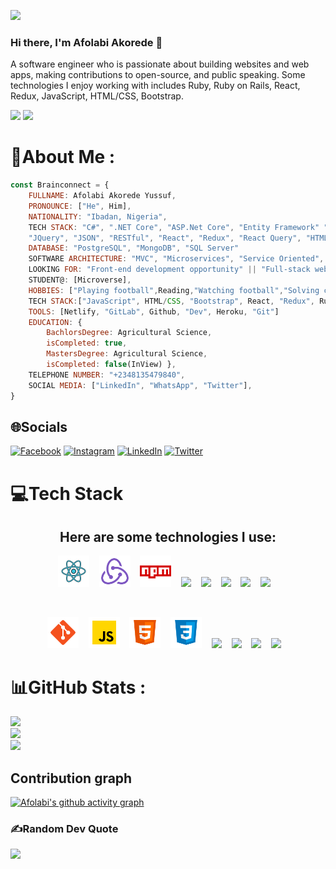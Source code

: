 ![](https://komarev.com/ghpvc/?username=brainconnect93&color=green)

### Hi there, I'm Afolabi Akorede 👋


A software engineer who is passionate about building websites and web apps, making contributions to open-source, and public speaking. Some technologies I enjoy working with includes Ruby, Ruby on Rails, React, Redux, JavaScript, HTML/CSS, Bootstrap.

<img src = "https://camo.githubusercontent.com/683e2187241c641430216c864ce93fc5a0e0dfb232c5a01d1c54b54d63aa8cb2/68747470733a2f2f63646e2e6472696262626c652e636f6d2f75736572732f313136323037372f73637265656e73686f74732f333834383931342f70726f6772616d6d65722e676966" style="width: 300px">  <img src="https://camo.githubusercontent.com/18ce5f699367154406817e838d922e74f1d53abea421410b381a64f2c1725af9/68747470733a2f2f6d656469612e67697068792e636f6d2f6d656469612f4168337a4848376876735342322f67697068792e676966" style="width: 300px">

# 💫About Me :

```javascript
const Brainconnect = {
    FULLNAME: Afolabi Akorede Yussuf,
    PRONOUNCE: ["He", Him],
    NATIONALITY: "Ibadan, Nigeria",
    TECH STACK: "C#", ".NET Core", "ASP.Net Core", "Entity Framework" "JavaScript", "TypeScript", "Node.js", "Next.js",
    "JQuery", "JSON", "RESTful", "React", "Redux", "React Query", "HTML5", "CSS3", "Web API", "Tailwind", 
    DATABASE: "PostgreSQL", "MongoDB", "SQL Server"
    SOFTWARE ARCHITECTURE: "MVC", "Microservices", "Service Oriented", "Test-Driven Development", "Agile Practices", "Scrum". 
    LOOKING FOR: "Front-end development opportunity" || "Full-stack web development"
    STUDENT@: [Microverse],
    HOBBIES: ["Playing football",Reading,"Watching football","Solving coding challenges"],
    TECH STACK:["JavaScript", HTML/CSS, "Bootstrap", React, "Redux", Ruby, "NPM", Node, "PostgreSQL"],
    TOOLS: [Netlify, "GitLab", Github, "Dev", Heroku, "Git"]
    EDUCATION: {
        BachlorsDegree: Agricultural Science,
        isCompleted: true,
        MastersDegree: Agricultural Science,
        isCompleted: false(InView) },
    TELEPHONE NUMBER: "+2348135479840",
    SOCIAL MEDIA: ["LinkedIn", "WhatsApp", "Twitter"],   
}
```

## 🌐Socials
[![Facebook](https://img.shields.io/badge/Facebook-%231877F2.svg?logo=Facebook&logoColor=white)](https://facebook.com/Afolabi.akorede) [![Instagram](https://img.shields.io/badge/Instagram-%23E4405F.svg?logo=Instagram&logoColor=white)](https://instagram.com/Afolabi417) [![LinkedIn](https://img.shields.io/badge/LinkedIn-%230077B5.svg?logo=linkedin&logoColor=white)](https://linkedin.com/in/brainconnect93) [![Twitter](https://img.shields.io/badge/Twitter-%231DA1F2.svg?logo=Twitter&logoColor=white)](https://twitter.com/@brainconnect0) 

# 💻Tech Stack
<h2 align="center">
  Here are some technologies I use:
</h2>
<p align="center">
<code><img height="50" src="https://github.com/chandan-reddy-k/chandan-reddy-k/blob/master/assets/react.png"></code> &nbsp;&nbsp;
<code><img height="50" src="https://github.com/chandan-reddy-k/chandan-reddy-k/blob/master/assets/redux.png"></code> &nbsp;&nbsp;
<code><img height="50" src="https://github.com/chandan-reddy-k/chandan-reddy-k/blob/master/assets/npm.png"></code> &nbsp;&nbsp;
<code><img height="45px" src="https://cdn.svgporn.com/logos/visual-studio-code.svg"></code> &nbsp;&nbsp;
<code><img height="45px" src="https://getbootstrap.com/docs/5.2/assets/brand/bootstrap-logo-shadow.png"></code> &nbsp;&nbsp;
<code><img height="45px" src="https://encrypted-tbn0.gstatic.com/images?q=tbn:ANd9GcRhl-nNZNvd9EJJJIqqyqYL7QzpmN_-vq1FEA&usqp=CAU"></code> &nbsp;&nbsp;
<code><img height="45px" src="https://encrypted-tbn0.gstatic.com/images?q=tbn:ANd9GcQKycRWXEw-6mO_cmVQKO4YqxwzDNaTAqibDQ&usqp=CAU"></code> &nbsp;&nbsp;
<code><img height="45px" src="https://encrypted-tbn0.gstatic.com/images?q=tbn:ANd9GcQf26slOx8Ujuy4EvUdAyB6iVOnT_X22XnXAQ&usqp=CAU"></code> &nbsp;&nbsp
</p>


<br/>

<p align="center">
<code><img height="50" src="https://github.com/chandan-reddy-k/chandan-reddy-k/blob/master/assets/git.png"></code> &nbsp;&nbsp;
<code><img height="50" src="https://github.com/chandan-reddy-k/chandan-reddy-k/blob/master/assets/js.png"></code> &nbsp;&nbsp;
<code><img height="50" src="https://github.com/chandan-reddy-k/chandan-reddy-k/blob/master/assets/html.png"></code> &nbsp;&nbsp;
<code><img height="50" src="https://github.com/chandan-reddy-k/chandan-reddy-k/blob/master/assets/css.png"></code> &nbsp;&nbsp;
<code><img height="50px" src="https://raw.githubusercontent.com/webpack/media/master/logo/icon.png"></code> &nbsp;&nbsp;
<code><img height="50px" src="https://cdn-icons-png.flaticon.com/128/5968/5968342.png"></code> &nbsp;&nbsp;
<code><img height="50px" src="https://cdn-icons-png.flaticon.com/128/5968/5968322.png"></code> &nbsp;&nbsp;
<code><img height="50px" src="https://www.geekandjob.com/uploads/wiki/3be3ce3bef591d4176f4483eb847e65b.png"></code> &nbsp;&nbsp;
</p>

# 📊GitHub Stats :

![](https://github-readme-stats.vercel.app/api?username=brainconnect93&theme=blue-green&hide_border=false&include_all_commits=false&count_private=false)<br/>
![](https://github-readme-streak-stats.herokuapp.com/?user=brainconnect93&theme=blue-green&hide_border=false)<br/>
![](https://github-readme-stats.vercel.app/api/top-langs/?username=brainconnect93&theme=blue-green&hide_border=false&include_all_commits=false&count_private=false&layout=compact)

## Contribution graph

[![Afolabi's github activity graph]((https://github.com/brainconnect93/github-readme-activity-graph/blob/main/asset/dracula.svg))](https://github.com/brainconnect93/github-readme-activity-graph)



### ✍️Random Dev Quote
![](https://quotes-github-readme.vercel.app/api?type=horizontal&theme=gruvbox)

